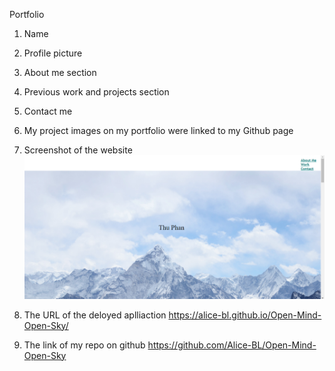 Portfolio
1. Name
2. Profile picture
3. About me section
4. Previous work and projects section
5. Contact me
6. My project images on my portfolio were linked to my Github page


7. Screenshot of the website
![portfolio](https://raw.githubusercontent.com/Alice-BL/Open-Mind-Open-Sky/main/assets/images/Capture.PNG)

8. The URL of the deloyed aplliaction
https://alice-bl.github.io/Open-Mind-Open-Sky/

9. The link of my repo on github
https://github.com/Alice-BL/Open-Mind-Open-Sky




